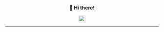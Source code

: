 
<h3 align="center">👋 Hi there!</h3>
<p align="center">  
  <a href="https://discord.gg/3Chh8gu">
  <img align="center" alt="Wonder's Discord" width="22px" src="https://raw.githubusercontent.com/peterthehan/peterthehan/master/assets/discord.svg" />
</a>

</p>

---
<!--
  <a href="https://discord.gg/3Chh8gu">
  <img align="center" alt="Wonder's Discord" width="22px" src="https://raw.githubusercontent.com/peterthehan/peterthehan/master/assets/discord.svg" />
</a>


**YaBoyWonder/YaBoyWonder** is a ✨ _special_ ✨ repository because its `README.md` (this file) appears on your GitHub profile.

Here are some ideas to get you started:

- 🔭 I’m currently working on ...
- 🌱 I’m currently learning ...
- 👯 I’m looking to collaborate on ...
- 🤔 I’m looking for help with ...
- 💬 Ask me about ...
- 📫 How to reach me: ...
- 😄 Pronouns: ...
- ⚡ Fun fact: ...
-->
